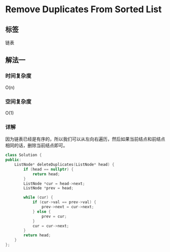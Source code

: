 # Remove Duplicates From Sorted List

## 标签
链表

## 解法一

### 时间复杂度
O(n)

### 空间复杂度
O(1)

### 详解
因为链表已经是有序的，所以我们可以从左向右遍历，然后如果当前结点和前结点相同的话，删除当前结点即可。

```c++
class Solution {
public:
    ListNode* deleteDuplicates(ListNode* head) {
        if (head == nullptr) {
            return head;
        }
        ListNode *cur = head->next;
        ListNode *prev = head;

        while (cur) {
            if (cur->val == prev->val) {
                prev->next = cur->next;                
            } else {
                prev = cur;
            }
            cur = cur->next;
        }
        return head;
    }
};
```

